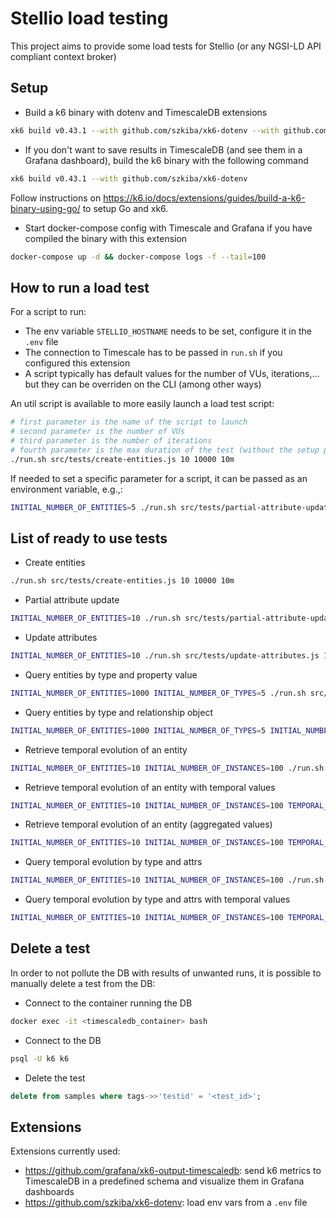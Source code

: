 # Stellio load testing

This project aims to provide some load tests for Stellio (or any NGSI-LD API compliant context broker)

## Setup

* Build a k6 binary with dotenv and TimescaleDB extensions

```sh
xk6 build v0.43.1 --with github.com/szkiba/xk6-dotenv --with github.com/grafana/xk6-output-timescaledb
```

* If you don't want to save results in TimescaleDB (and see them in a Grafana dashboard), build the k6 binary
  with the following command

```sh
xk6 build v0.43.1 --with github.com/szkiba/xk6-dotenv
```

Follow instructions on https://k6.io/docs/extensions/guides/build-a-k6-binary-using-go/ to setup Go and xk6.

* Start docker-compose config with Timescale and Grafana if you have compiled the binary with this extension

```sh
docker-compose up -d && docker-compose logs -f --tail=100
```

## How to run a load test

For a script to run:

* The env variable `STELLIO_HOSTNAME` needs to be set, configure it in the `.env` file
* The connection to Timescale has to be passed in `run.sh` if you configured this extension
* A script typically has default values for the number of VUs, iterations,... but they can be overriden on the CLI (among other ways)

An util script is available to more easily launch a load test script:

```sh
# first parameter is the name of the script to launch
# second parameter is the number of VUs
# third parameter is the number of iterations
# fourth parameter is the max duration of the test (without the setup phase)
./run.sh src/tests/create-entities.js 10 10000 10m
```

If needed to set a specific parameter for a script, it can be passed as an environment variable, e.g.,:

```sh
INITIAL_NUMBER_OF_ENTITIES=5 ./run.sh src/tests/partial-attribute-update-entities.js 10 10000 10m
```

## List of ready to use tests

* Create entities

```sh
./run.sh src/tests/create-entities.js 10 10000 10m
```

* Partial attribute update

```sh
INITIAL_NUMBER_OF_ENTITIES=10 ./run.sh src/tests/partial-attribute-update-entities.js 10 10000 10m
```

* Update attributes

```sh
INITIAL_NUMBER_OF_ENTITIES=10 ./run.sh src/tests/update-attributes.js 10 10000 10m
```

* Query entities by type and property value

```sh
INITIAL_NUMBER_OF_ENTITIES=1000 INITIAL_NUMBER_OF_TYPES=5 ./run.sh src/tests/query-entities-by-type-and-property-value.js 10 10000 15m
```

* Query entities by type and relationship object

```sh
INITIAL_NUMBER_OF_ENTITIES=1000 INITIAL_NUMBER_OF_TYPES=5 INITIAL_NUMBER_OF_RELATIONSHIPS=10 ./run.sh src/tests/query-entities-by-type-and-relationship-object.js 10 10000 15m
```

* Retrieve temporal evolution of an entity

```sh
INITIAL_NUMBER_OF_ENTITIES=10 INITIAL_NUMBER_OF_INSTANCES=100 ./run.sh src/tests/retrieve-temporal-evolution-of-an-entity.js 10 10000 30m
```

* Retrieve temporal evolution of an entity with temporal values

```sh
INITIAL_NUMBER_OF_ENTITIES=10 INITIAL_NUMBER_OF_INSTANCES=100 TEMPORAL_REPRESENTATION=temporal ./run.sh src/tests/retrieve-temporal-evolution-of-an-entity.js 10 10000 30m
```

* Retrieve temporal evolution of an entity (aggregated values)

```sh
INITIAL_NUMBER_OF_ENTITIES=10 INITIAL_NUMBER_OF_INSTANCES=100 TEMPORAL_REPRESENTATION=aggregated ./run.sh src/tests/retrieve-temporal-evolution-of-an-entity.js 10 10000 30m
```

* Query temporal evolution by type and attrs

```sh
INITIAL_NUMBER_OF_ENTITIES=10 INITIAL_NUMBER_OF_INSTANCES=100 ./run.sh src/tests/query-temporal-evolution-by-type-and-attrs.js 10 10000 15m
```

* Query temporal evolution by type and attrs with temporal values

```sh
INITIAL_NUMBER_OF_ENTITIES=10 INITIAL_NUMBER_OF_INSTANCES=100 TEMPORAL_REPRESENTATION=temporal ./run.sh src/tests/query-temporal-evolution-by-type-and-attrs.js 10 10000 15m
```

## Delete a test

In order to not pollute the DB with results of unwanted runs, it is possible to manually delete a test from the DB:

* Connect to the container running the DB

```sh
docker exec -it <timescaledb_container> bash
```

* Connect to the DB

```sh
psql -U k6 k6
```

* Delete the test

```sql
delete from samples where tags->>'testid' = '<test_id>';
```

## Extensions

Extensions currently used:

* https://github.com/grafana/xk6-output-timescaledb: send k6 metrics to TimescaleDB in a predefined schema and visualize them in Grafana dashboards
* https://github.com/szkiba/xk6-dotenv: load env vars from a `.env` file
